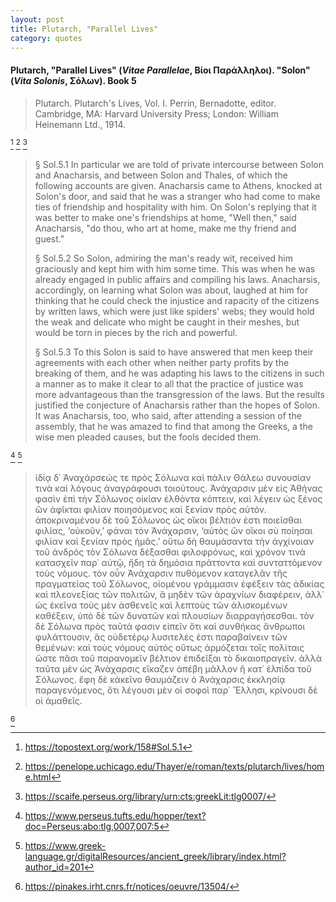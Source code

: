 ```yaml
---
layout: post
title: Plutarch, "Parallel Lives"
category: quotes
---
```


#### Plutarch, "Parallel Lives" (*Vitae Parallelae*, Βίοι Παράλληλοι). "Solon" (*Vita Solonis*, Σόλων). Book 5

> Plutarch. Plutarch's Lives, Vol. I. Perrin, Bernadotte, editor. Cambridge, MA: Harvard University Press; London: William Heinemann Ltd., 1914.

[^1] [^2] [^3] 

[^1]: <https://topostext.org/work/158#Sol.5.1>

[^2]: <https://penelope.uchicago.edu/Thayer/e/roman/texts/plutarch/lives/home.html>

[^3]: <https://scaife.perseus.org/library/urn:cts:greekLit:tlg0007/>

> § Sol.5.1  In particular we are told of private intercourse between Solon and Anacharsis, and between Solon and Thales, of which the
> following accounts are given. Anacharsis came to Athens, knocked at Solon's door, and said that he was a stranger who had come to make
> ties of friendship and hospitality with him. On Solon's replying that it was better to make one's friendships at home, "Well then,"
> said Anacharsis, "do thou, who art at home, make me thy friend and guest."
>
> § Sol.5.2  So Solon, admiring the man's ready wit, received him graciously and kept him with him some time. This was when he was already engaged in public affairs and compiling his laws. Anacharsis, accordingly, on learning what Solon was about, laughed at him for thinking that he could check the injustice and rapacity of the citizens by written laws, which were just like spiders' webs; they would hold the weak and delicate who might be caught in their meshes, but would be torn in pieces by the rich and powerful.
>
> § Sol.5.3  To this Solon is said to have answered that men keep their agreements with each other when neither party profits by the breaking of them, and he was adapting his laws to the citizens in such a manner as to make it clear to all that the practice of justice was more advantageous than the transgression of the laws. But the results justified the conjecture of Anacharsis rather than the hopes of Solon. It was Anacharsis, too, who said, after attending a session of the assembly, that he was amazed to find that among the Greeks, a the wise men pleaded causes, but the fools decided them.

[^4] [^5]

[^4]: <https://www.perseus.tufts.edu/hopper/text?doc=Perseus:abo:tlg,0007,007:5>

[^5]: <https://www.greek-language.gr/digitalResources/ancient_greek/library/index.html?author_id=201>

> ἰδίᾳ δ᾽ Ἀναχάρσεώς τε πρὸς Σόλωνα καὶ πάλιν Θάλεω συνουσίαν τινὰ καὶ λόγους ἀναγράφουσι τοιούτους. Ἀνάχαρσιν μὲν εἰς Ἀθήνας φασὶν ἐπὶ τὴν Σόλωνος οἰκίαν ἐλθόντα κόπτειν, καὶ λέγειν ὡς ξένος ὢν ἀφῖκται φιλίαν ποιησόμενος καὶ ξενίαν πρὸς αὐτόν. ἀποκριναμένου δὲ τοῦ Σόλωνος ὡς οἴκοι βέλτιόν ἐστι ποιεῖσθαι φιλίας, ‘οὐκοῦν,’ φάναι τὸν Ἀνάχαρσιν, ‘αὐτὸς ὢν οἴκοι σὺ ποίησαι φιλίαν καὶ ξενίαν πρὸς ἡμᾶς.’ οὕτω δὴ θαυμάσαντα τὴν ἀγχίνοιαν τοῦ ἀνδρὸς τὸν Σόλωνα δέξασθαι φιλοφρόνως, καὶ χρόνον τινὰ κατασχεῖν παρ᾽ αὑτῷ, ἤδη τὰ δημόσια πράττοντα καὶ συνταττόμενον τοὺς νόμους. τὸν οὖν Ἀνάχαρσιν πυθόμενον καταγελᾶν τῆς πραγματείας τοῦ Σόλωνος, οἰομένου γράμμασιν ἐφέξειν τὰς ἀδικίας καὶ πλεονεξίας τῶν πολιτῶν, ἃ μηδὲν τῶν ἀραχνίων διαφέρειν, ἀλλ᾽ ὡς ἐκεῖνα τοὺς μὲν ἀσθενεῖς καὶ λεπτοὺς τῶν ἁλισκομένων καθέξειν, ὑπὸ δὲ τῶν δυνατῶν καὶ πλουσίων διαρραγήσεσθαι. τὸν δὲ Σόλωνα πρὸς ταῦτά φασιν εἰπεῖν ὅτι καὶ συνθήκας ἄνθρωποι φυλάττουσιν, ἃς οὐδετέρῳ λυσιτελές ἐστι παραβαίνειν τῶν θεμένων: καὶ τοὺς νόμους αὐτὸς οὕτως ἁρμόζεται τοῖς πολίταις ὥστε πᾶσι τοῦ παρανομεῖν βέλτιον ἐπιδεῖξαι τὸ δικαιοπραγεῖν. ἀλλὰ ταῦτα μὲν ὡς Ἀνάχαρσις εἴκαζεν ἀπέβη μᾶλλον ἢ κατ᾽ ἐλπίδα τοῦ Σόλωνος. ἔφη δὲ κἀκεῖνο θαυμάζειν ὁ Ἀνάχαρσις ἐκκλησίᾳ παραγενόμενος, ὅτι λέγουσι μὲν οἱ σοφοὶ παρ᾽ Ἕλλησι, κρίνουσι δὲ οἱ ἀμαθεῖς.

[^6]

[^6]: <https://pinakes.irht.cnrs.fr/notices/oeuvre/13504/>
